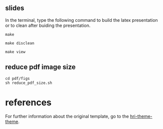 slides
---

In the terminal, type the following command to build the latex presentation or to clean after buiding the presentation.

```
make
```

```
make disclean
```

```
make view
```

## reduce pdf image size
```
cd pdf/figs
sh reduce_pdf_size.sh
```



# references

For further information about the original template, 
go to the [hri-theme-theme](https://github.com/mxochicale/PhD/tree/master/presentations/templates/slemaignan_presentations/hri-beamer-theme).


